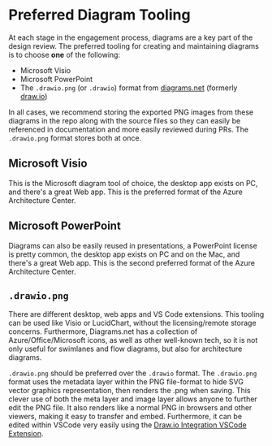 # Preferred Diagram Tooling

At each stage in the engagement process, diagrams are a key part of the design review.
The preferred tooling for creating and maintaining diagrams is to choose **one** of the following:

- Microsoft Visio
- Microsoft PowerPoint
- The `.drawio.png` (or `.drawio`) format from [diagrams.net](http://diagrams.net) (formerly [draw.io](http://draw.io))

In all cases, we recommend storing the exported PNG images from these diagrams in the repo along with the source files so they can easily be referenced in documentation and more easily reviewed during PRs. The `.drawio.png` format stores both at once.

## Microsoft Visio

This is the Microsoft diagram tool of choice, the desktop app exists on PC, and there's a great Web app. This is the preferred format of the Azure Architecture Center.

## Microsoft PowerPoint

Diagrams can also be easily reused in presentations, a PowerPoint license is pretty common, the desktop app exists on PC and on the Mac, and there's a great Web app. This is the second preferred format of the Azure Architecture Center.

## `.drawio.png`

There are different desktop, web apps and VS Code extensions. 
This tooling can be used like Visio or LucidChart, without the licensing/remote storage concerns.
Furthermore, Diagrams.net has a collection of Azure/Office/Microsoft icons, as well as other well-known tech, so it is not only useful for swimlanes and flow diagrams, but also for architecture diagrams.

`.drawio.png` should be preferred over the `.drawio` format.
The `.drawio.png` format uses the metadata layer within the PNG file-format to hide SVG vector graphics representation, then renders the .png when saving.
This clever use of both the meta layer and image layer allows anyone to further edit the PNG file.
It also renders like a normal PNG in browsers and other viewers, making it easy to transfer and embed.
Furthermore, it can be edited within VSCode very easily using the [Draw.io Integration VSCode Extension](https://marketplace.visualstudio.com/items?itemName=hediet.vscode-drawio).
